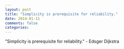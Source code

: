 ```yaml
---
layout: post
title: "Simplicity is prerequisite for reliability."
date: 2014-01-11
comments: false
categories: 
---
```


<span class='quote'>"Simplicity is prerequisite for reliability."</span>
<span class='by'>- Edsger Dijkstra</span>
